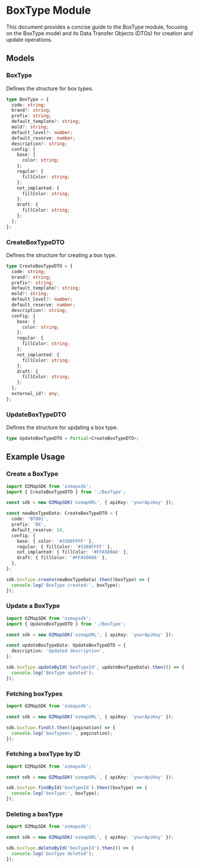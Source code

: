 # BoxType Module

This document provides a concise guide to the BoxType module, focusing on the BoxType model and its Data Transfer Objects (DTOs) for creation and update operations.

## Models

### BoxType

Defines the structure for box types.

```typescript
type BoxType = {
  code: string;
  brand?: string;
  prefix: string;
  default_template?: string;
  mold?: string;
  default_level?: number;
  default_reserve: number;
  description?: string;
  config: {
    base: {
      color: string;
    };
    regular: {
      fillColor: string;
    };
    not_implanted: {
      fillColor: string;
    };
    draft: {
      fillColor: string;
    };
  };
};
```

### CreateBoxTypeDTO

Defines the structure for creating a box type.

```typescript
type CreateBoxTypeDTO = {
  code: string;
  brand?: string;
  prefix?: string;
  default_template?: string;
  mold?: string;
  default_level?: number;
  default_reserve: number;
  description?: string;
  config: {
    base: {
      color: string;
    };
    regular: {
      fillColor: string;
    };
    not_implanted: {
      fillColor: string;
    };
    draft: {
      fillColor: string;
    };
  };
  external_id?: any;
};
```

### UpdateBoxTypeDTO

Defines the structure for updating a box type.

```typescript
type UpdateBoxTypeDTO = Partial<CreateBoxTypeDTO>;
```

## Example Usage

### Create a BoxType

```typescript
import OZMapSDK from 'ozmapsdk';
import { CreateBoxTypeDTO } from './BoxType';

const sdk = new OZMapSDK('ozmapURL', { apiKey: 'yourApiKey' });

const newBoxTypeData: CreateBoxTypeDTO = {
  code: 'BT001',
  prefix: 'BX',
  default_reserve: 10,
  config: {
    base: { color: '#3388FFFF' },
    regular: { fillColor: '#3388FFFF' },
    not_implanted: { fillColor: '#FFA500A6' },
    draft: { fillColor: '#FFA500A6' },
  },
};

sdk.boxType.create(newBoxTypeData).then((boxType) => {
  console.log('BoxType created:', boxType);
});
```

### Update a BoxType

```typescript
import OZMapSDK from 'ozmapsdk';
import { UpdateBoxTypeDTO } from './BoxType';

const sdk = new OZMapSDK('ozmapURL', { apiKey: 'yourApiKey' });

const updateBoxTypeData: UpdateBoxTypeDTO = {
  description: 'Updated description',
};

sdk.boxType.updateById('boxTypeId', updateBoxTypeData).then(() => {
  console.log('BoxType updated');
});
```
### Fetching boxTypes

```typescript
import OZMapSDK from 'ozmapsdk';

const sdk = new OZMapSDK('ozmapURL', { apiKey: 'yourApiKey' });

sdk.boxType.find().then((pagination) => {
  console.log('boxTypees:', pagination);
});
```

### Fetching a boxType by ID

```typescript
import OZMapSDK from 'ozmapsdk';

const sdk = new OZMapSDK('ozmapURL', { apiKey: 'yourApiKey' });

sdk.boxType.findById('boxTypeId').then((boxType) => {
  console.log('boxType:', boxType);
});
```

### Deleting a boxType

```typescript
import OZMapSDK from 'ozmapsdk';

const sdk = new OZMapSDK('ozmapURL', { apiKey: 'yourApiKey' });

sdk.boxType.deleteById('boxTypeId').then(() => {
  console.log('boxType deleted');
});
```